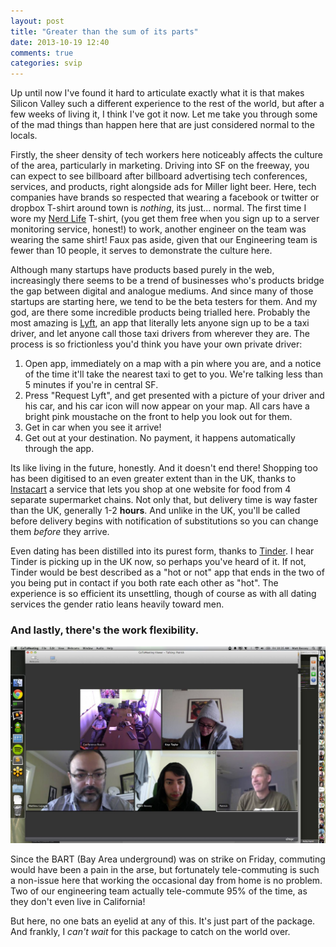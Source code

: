 ```yaml
---
layout: post
title: "Greater than the sum of its parts"
date: 2013-10-19 12:40
comments: true
categories: svip
---
```


Up until now I've found it hard to articulate exactly what it is that makes Silicon Valley such a different experience to the rest of the world, but after a few weeks of living it, I think I've got it now. Let me take you through some of the mad things than happen here that are just considered normal to the locals.

Firstly, the sheer density of tech workers here noticeably affects the culture of the area, particularly in marketing. Driving into SF on the freeway, you can expect to see billboard after billboard advertising tech conferences, services, and products, right alongside ads for Miller light beer. Here, tech companies have brands so respected that wearing a facebook or twitter or dropbox T-shirt around town is *nothing*, its just... normal. <!-- more --> The first time I wore my [Nerd Life](/images/nerdlife.png) T-shirt, (you get them free when you sign up to a server monitoring service, honest!) to work, another engineer on the team was wearing the same shirt! Faux pas aside, given that our Engineering team is fewer than 10 people, it serves to demonstrate the culture here.

Although many startups have products based purely in the web, increasingly there seems to be a trend of businesses who's products bridge the gap between digital and analogue mediums. And since many of those startups are starting here, we tend to be the beta testers for them. And my god, are there some incredible products being trialled here. Probably the most amazing is [Lyft](http://www.lyft.me/), an app that literally lets anyone sign up to be a taxi driver, and let anyone call those taxi drivers from wherever they are. The process is so frictionless you'd think you have your own private driver:

1. Open app, immediately on a map with a pin where you are, and a notice of the time it'll take the nearest taxi to get to you. We're talking less than 5 minutes if you're in central SF.
2. Press "Request Lyft", and get presented with a picture of your driver and his car, and his car icon will now appear on your map. All cars have a bright pink moustache on the front to help you look out for them.
3. Get in car when you see it arrive!
4. Get out at your destination. No payment, it happens automatically through the app.

Its like living in the future, honestly. And it doesn't end there! Shopping too has been digitised to an even greater extent than in the UK, thanks to [Instacart](http://instacart.com) a service that lets you shop at one website for food from 4 separate supermarket chains. Not only that, but delivery time is way faster than the UK, generally 1-2 **hours**. And unlike in the UK, you'll be called before delivery begins with notification of substitutions so you can change them *before* they arrive.

Even dating has been distilled into its purest form, thanks to [Tinder](http://www.gotinder.com/). I hear Tinder is picking up in the UK now, so perhaps you've heard of it. If not, Tinder would be best described as a "hot or not" app that ends in the two of you being put in contact if you both rate each other as "hot". The experience is so efficient its unsettling, though of course as with all dating services the gender ratio leans heavily toward men.

### And lastly, there's the work flexibility.

![Working Remotely Meeting](/images/gotomeeting.jpg)

Since the BART (Bay Area underground) was on strike on Friday, commuting would have been a pain in the arse, but fortunately tele-commuting is such a non-issue here that working the occasional day from home is no problem. Two of our engineering team actually tele-commute 95% of the time, as they don't even live in California!

But here, no one bats an eyelid at any of this. It's just part of the package. And frankly, I *can't wait* for this package to catch on the world over.
